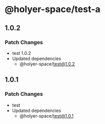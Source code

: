 # @holyer-space/test-a

## 1.0.2

### Patch Changes

- test 1.0.2
- Updated dependencies
  - @holyer-space/test@1.0.2

## 1.0.1

### Patch Changes

- test
- Updated dependencies
  - @holyer-space/test@1.0.1
